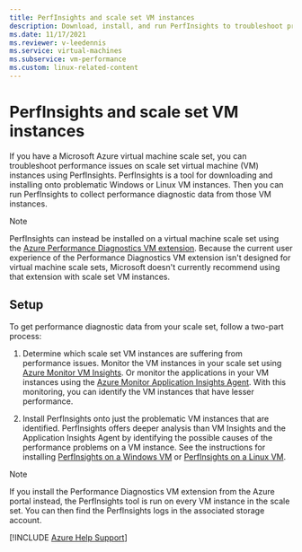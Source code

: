 ```yaml
---
title: PerfInsights and scale set VM instances
description: Download, install, and run PerfInsights to troubleshoot problematic Windows or Linux virtual machine (VM) instances within a virtual machine scale set.
ms.date: 11/17/2021
ms.reviewer: v-leedennis
ms.service: virtual-machines
ms.subservice: vm-performance
ms.custom: linux-related-content
---
```

# PerfInsights and scale set VM instances

 If you have a Microsoft Azure virtual machine scale set, you can troubleshoot performance issues on scale set virtual machine (VM) instances using PerfInsights. PerfInsights is a tool for downloading and installing onto problematic Windows or Linux VM instances. Then you can run PerfInsights to collect performance diagnostic data from those VM instances.

> [!NOTE]
> PerfInsights can instead be installed on a virtual machine scale set using the [Azure Performance Diagnostics VM extension](performance-diagnostics-vm-extension.md). Because the current user experience of the Performance Diagnostics VM extension isn't designed for virtual machine scale sets, Microsoft doesn't currently recommend using that extension with scale set VM instances.

## Setup

To get performance diagnostic data from your scale set, follow a two-part process:

1. Determine which scale set VM instances are suffering from performance issues. Monitor the VM instances in your scale set using [Azure Monitor VM Insights](/azure/azure-monitor/vm/vminsights-overview). Or monitor the applications in your VM instances using the [Azure Monitor Application Insights Agent](/azure/azure-monitor/app/azure-vm-vmss-apps). With this monitoring, you can identify the VM instances that have lesser performance.

2. Install PerfInsights onto just the problematic VM instances that are identified. PerfInsights offers deeper analysis than VM Insights and the Application Insights Agent by identifying the possible causes of the performance problems on a VM instance. See the instructions for installing [PerfInsights on a Windows VM](how-to-use-perfInsights.md#run-the-perfinsights-tool-on-your-vm) or [PerfInsights on a Linux VM](../linux/how-to-use-perfinsights-linux.md#run-the-perfinsights-linux-on-your-vm).

> [!NOTE]
> If you install the Performance Diagnostics VM extension from the Azure portal instead, the PerfInsights tool is run on every VM instance in the scale set. You can then find the PerfInsights logs in the associated storage account.

[!INCLUDE [Azure Help Support](../../../includes/azure-help-support.md)]
